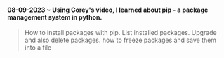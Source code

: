 #### 08-09-2023 ~ Using Corey's video, I learned about pip - a package management system in python.
 > How to install packages with pip.
 > List installed packages.
 > Upgrade and also delete packages.
 > how to freeze packages and save them into a file
